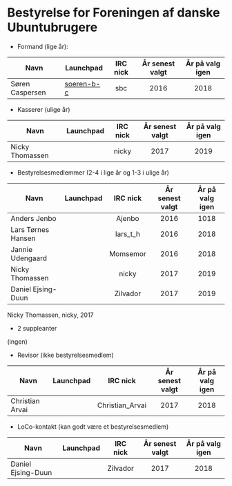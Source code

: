 
# Bestyrelse for Foreningen af danske Ubuntubrugere
 


 * Formand (lige år):
 
| Navn   |      Launchpad      |  IRC nick | År senest valgt | År på valg igen |
|--------|---------------------|:---------:|:---------------:|:---------------:|
|Søren Caspersen | [soeren-b-c](https://launchpad.net/~soeren-b-c) | sbc | 2016 | 2018|

* Kasserer (ulige år)
 
| Navn   |      Launchpad      |  IRC nick | År senest valgt | År på valg igen |
|--------|---------------------|:---------:|:---------------:|:---------------:|
|Nicky Thomassen | | nicky | 2017 | 2019|

 
 * Bestyrelsesmedlemmer (2-4 i lige år og 1-3 i ulige år) 
 
| Navn   |      Launchpad      |  IRC nick | År senest valgt | År på valg igen |
|--------|---------------------|:---------:|:---------------:|:---------------:|
|Anders Jenbo| |Ajenbo|2016|1018|
|Lars Tørnes Hansen| | lars_t_h | 2016 | 2018|
| Jannie Udengaard | | Momsemor | 2016 | 2018|
|Nicky Thomassen | | nicky | 2017 | 2019|
| Daniel Ejsing-Duun |  |Zilvador | 2017 | 2019|
 
 Nicky Thomassen, nicky, 2017
 * 2 suppleanter
 
 (ingen)
 * Revisor (ikke bestyrelsesmedlem)
 
| Navn   |      Launchpad      |  IRC nick | År senest valgt | År på valg igen |
|--------|---------------------|:---------:|:---------------:|:---------------:|
|Christian Arvai | |  Christian_Arvai | 2017 | 2018|
 * LoCo-kontakt (kan godt være et bestyrelsesmedlem)
 
| Navn   |      Launchpad      |  IRC nick | År senest valgt | År på valg igen |
|--------|---------------------|:---------:|:---------------:|:---------------:|
| Daniel Ejsing-Duun | | Zilvador | 2017 | 2018|
 
